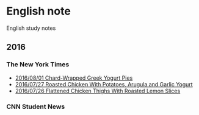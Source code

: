 # English note

English study notes

## 2016

### The New York Times

* [2016/08/01 Chard-Wrapped Greek Yogurt Pies](20160801.md)
* [2016/07/27 Roasted Chicken With Potatoes, Arugula and Garlic Yogurt](20160727.md)
* [2016/07/26 Flattened Chicken Thighs With Roasted Lemon Slices](20160726.md)

### CNN Student News

